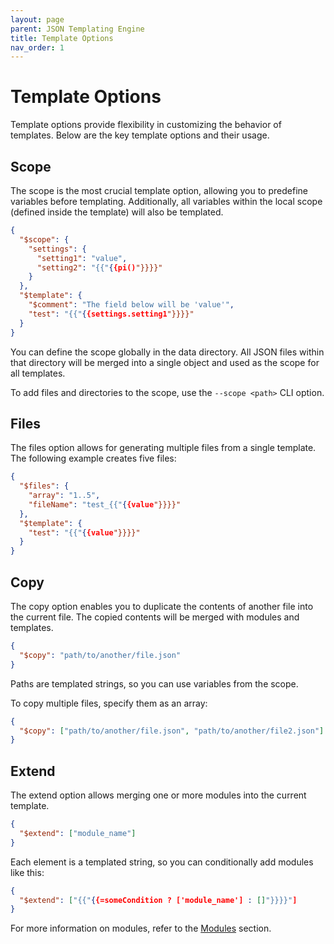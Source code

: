 ```yaml
---
layout: page
parent: JSON Templating Engine
title: Template Options
nav_order: 1
---
```


# Template Options

Template options provide flexibility in customizing the behavior of templates. Below are the key template options and their usage.

## Scope

The scope is the most crucial template option, allowing you to predefine variables before templating. Additionally, all variables within the local scope (defined inside the template) will also be templated.

```json
{
  "$scope": {
    "settings": {
      "setting1": "value",
      "setting2": "{{"{{pi()"}}}}"
    }
  },
  "$template": {
    "$comment": "The field below will be 'value'",
    "test": "{{"{{settings.setting1"}}}}"
  }
}
```

You can define the scope globally in the data directory. All JSON files within that directory will be merged into a single object and used as the scope for all templates.

To add files and directories to the scope, use the `--scope <path>` CLI option.

## Files

The files option allows for generating multiple files from a single template. The following example creates five files:

```json
{
  "$files": {
    "array": "1..5",
    "fileName": "test_{{"{{value"}}}}"
  },
  "$template": {
    "test": "{{"{{value"}}}}"
  }
}
```

## Copy

The copy option enables you to duplicate the contents of another file into the current file. The copied contents will be merged with modules and templates.

```json
{
  "$copy": "path/to/another/file.json"
}
```

Paths are templated strings, so you can use variables from the scope.

To copy multiple files, specify them as an array:

```json
{
  "$copy": ["path/to/another/file.json", "path/to/another/file2.json"]
}
```

## Extend

The extend option allows merging one or more modules into the current template.

```json
{
  "$extend": ["module_name"]
}
```

Each element is a templated string, so you can conditionally add modules like this:

```json
{
  "$extend": ["{{"{{=someCondition ? ['module_name'] : []"}}}}"]
}
```

For more information on modules, refer to the [Modules](modules.md) section.